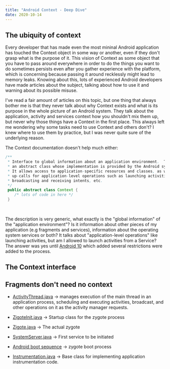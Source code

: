 ```yaml
---
title: "Android Context - Deep Dive"
date: 2020-10-14
---
```


## The ubiquity of context

Every developer that has made even the most mininal Android application has touched the Context object in some way or another, even if they don't grasp what is the purpose of it. This vision of Context as some object that you have to pass around everywhere in order to do the things you want to do sometimes persists even after you gather experience with the platform, which is concerning because passing it around recklessly might lead to memory leaks. Knowing about this, lots of experienced Android developers have made articles about the subject, talking about how to use it and warning about its possible misuse.

I've read a fair amount of articles on this topic, but one thing that always bother me is that they never talk about why Context exists and what is its purpose in the whole picture of an Android system. They talk about the application, activity and services context how you shouldn't mix them up, but never why those things have a Context in the first place. This always left me wondering why some tasks need to use Context and others don't? I knew where to use them by practice, but I was never quite sure of the underlying reason. 

The Context documentation doesn't help much either:

```Java
/**
 * Interface to global information about an application environment.  This is
 * an abstract class whose implementation is provided by the Android system.  
 * It allows access to application-specific resources and classes, as well as
 * up-calls for application-level operations such as launching activities,
 * broadcasting and receiving intents, etc.
 */
 public abstract class Context {
    /* lots of code in here */
 }
```
<br />
<p>
The description is very generic, what exactly is the "global information" of the "application environment"? Is it information about other pieces of my application (e.g fragments and services), information about the operating system services or both? It talks about "application-level operations" like launching activities, but am I allowed to launch activities from a Service? The answer was yes until <a href="https://developer.android.com/guide/components/activities/background-starts">Android 10</a> which added several restrictions were added to the process.
</p>

## The Context interface

## Fragments don't need no context

- [ActivityThread.java](https://github.com/aosp-mirror/platform_frameworks_base/blob/a4ddee215e41ea232340c14ef92d6e9f290e5174/core/java/android/app/ActivityThread.java) -> manages execution of the main thread in an application process, scheduling and executing activities, broadcast, and other operations on it as the activity manager requests.

- [ZigoteInit.java](https://github.com/aosp-mirror/platform_frameworks_base/blob/a4ddee215e41ea232340c14ef92d6e9f290e5174/core/java/com/android/internal/os/ZygoteInit.java) -> Startup class for the zygote process

- [Zigote.java](https://github.com/aosp-mirror/platform_frameworks_base/blob/a4ddee215e41ea232340c14ef92d6e9f290e5174/core/java/com/android/internal/os/Zygote.java) -> The actual zygote

- [SystemServer.java](https://github.com/aosp-mirror/platform_frameworks_base/blob/a4ddee215e41ea232340c14ef92d6e9f290e5174/services/java/com/android/server/SystemServer.java) -> First service to be initiated


- [Android boot sequence](https://elinux.org/Android_Zygote_Startup) -> zygote boot process

- [Instrumentation.java](https://github.com/aosp-mirror/platform_frameworks_base/blob/master/core/java/android/app/Instrumentation.java) -> Base class for implementing application instrumentation code.


